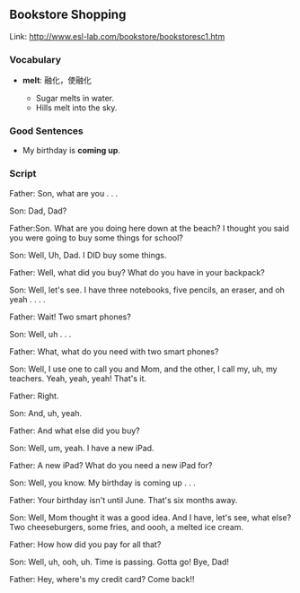 ## Bookstore Shopping

Link: http://www.esl-lab.com/bookstore/bookstoresc1.htm

### Vocabulary

+ **melt**: 融化，使融化

  - Sugar melts in water.
  - Hills melt into the sky.


### Good Sentences

+ My birthday is **coming up**.


### Script

Father: Son, what are you . . .

Son: Dad, Dad?

Father:Son. What are you doing here down at the beach? I thought you said you were going to buy some things for school?

Son: Well, Uh, Dad. I DID buy some things.

Father: Well, what did you buy? What do you have in your backpack?

Son: Well, let's see. I have three notebooks, five pencils, an eraser, and oh yeah . . . .

Father: Wait! Two smart phones?

Son: Well, uh . . .

Father: What, what do you need with two smart phones?

Son: Well, I use one to call you and Mom, and the other, I call my, uh, my teachers. Yeah, yeah, yeah! That's it.

Father: Right.

Son: And, uh, yeah.

Father: And what else did you buy?

Son: Well, um, yeah. I have a new iPad.

Father: A new iPad? What do you need a new iPad for?

Son: Well, you know. My birthday is coming up . . .

Father: Your birthday isn't until June. That's six months away.

Son: Well, Mom thought it was a good idea. And I have, let's see, what else? Two cheeseburgers, some fries, and oooh, a melted ice cream.

Father: How how did you pay for all that?

Son: Well, uh, ooh, uh. Time is passing. Gotta go! Bye, Dad!

Father: Hey, where's my credit card? Come back!!